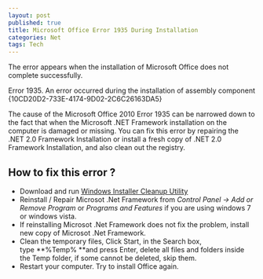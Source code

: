 ```yaml
---
layout: post
published: true
title: Microsoft Office Error 1935 During Installation
categories: Net
tags: Tech
---
```

The error appears when the installation of Microsoft Office does not complete successfully.  
  
Error 1935. An error occurred during the installation of assembly component {10CD20D2-733E-4174-9D02-2C6C26163DA5}

The cause of the Microsoft Office 2010 Error 1935 can be narrowed down to the fact that when the Microsoft .NET Framework installation on the computer is damaged or missing. You can fix this error by repairing the .NET 2.0 Framework Installation or install a fresh copy of .NET 2.0 Framework Installation, and also clean out the registry.

## How to fix this error ?

*   Download and run [Windows Installer Cleanup Utility](http://download.microsoft.com/download/e/9/d/e9d80355-7ab4-45b8-80e8-983a48d5e1bd/msicuu2.exe)
*   Reinstall / Repair Microsot .Net Framework from _Control Panel -> Add or Remove Program_ or _Programs and Features_ if you are using windows 7 or windows vista.
*   If reinstalling Microsot .Net Framework does not fix the problem, install new copy of Microsot .Net Framework.
*   Clean the temporary files, Click Start, in the Search box, type **%Temp% **and press Enter, delete all files and folders inside the Temp folder, if some cannot be deleted, skip them.
*   Restart your computer. Try to install Office again.
